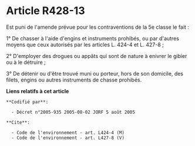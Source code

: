 # Article R428-13

Est puni de l'amende prévue pour les contraventions de la 5e classe le fait :

1° De chasser à l'aide d'engins et instruments prohibés, ou par d'autres moyens que ceux autorisés par les articles L. 424-4
et L. 427-8 ;

2° D'employer des drogues ou appâts qui sont de nature à enivrer le gibier ou à le détruire ;

3° De détenir ou d'être trouvé muni ou porteur, hors de son domicile, des filets, engins ou autres instruments de chasse
prohibés.

**Liens relatifs à cet article**

	**Codifié par**:

	  - Décret n°2005-935 2005-08-02 JORF 5 août 2005

	**Cite**:

	  - Code de l'environnement - art. L424-4 (M)
	  - Code de l'environnement - art. L427-8 (V)
